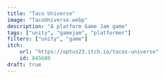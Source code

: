 ```yaml
---
title: "Taco Universe"
image: "TacoUniverse.webp"
description: "A platform Game Jam game"
tags: ["unity", "gamejam", "platformer"]
filters: ["unity", "game"]
itch:
    url: "https://optus23.itch.io/tacos-universe"
    id: 845680
draft: true
---
```

